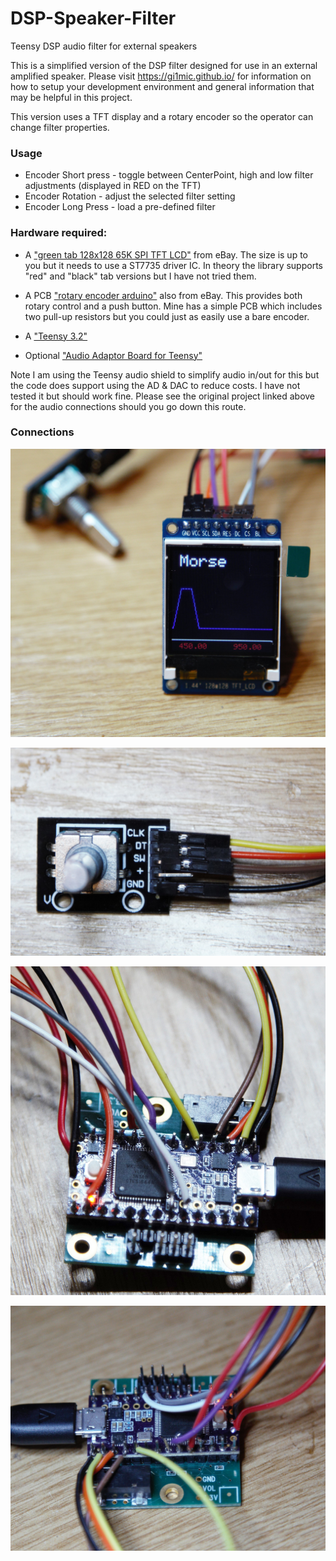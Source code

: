 # DSP-Speaker-Filter
Teensy DSP audio filter for external speakers


This is a simplified version of the DSP filter designed for use in an external amplified speaker. Please visit https://gi1mic.github.io/ for information on how to setup your development environment and general information that may be helpful in this project.

This version uses a TFT display and a rotary encoder so the operator can change filter properties.

### Usage
- Encoder Short press - toggle between CenterPoint, high and low filter adjustments (displayed in RED on the TFT)
- Encoder Rotation - adjust the selected filter setting
- Encoder Long Press - load a pre-defined filter

### Hardware required:
- A ["green tab 128x128 65K SPI TFT LCD"](https://www.ebay.co.uk/itm/1-44-128x128-65K-SPI-Full-Color-TFT-LCD-Display-Module-replace-OLED-for-Arduino/253219135818?epid=931476969&hash=item3af509614a:g:Rj8AAOSw0kNXg0qF) from eBay. The size is up to you but it needs to use a ST7735 driver IC. In theory the library supports "red" and "black" tab versions but I have not tried them.

- A PCB ["rotary encoder arduino"](https://www.ebay.co.uk/itm/Rotary-Encoder-Module-KY-040-Brick-Sensor-Clickable-Switch-Arduino-ARM-Pic-UK/231884393106?hash=item35fd630a92:g:9jQAAOSw2ENW7v67) also from eBay. This provides both rotary control and a push button. Mine has a simple PCB which includes two pull-up resistors but you could just as easily use a bare encoder.

- A ["Teensy 3.2"](https://www.pjrc.com/store/teensy32.html)

- Optional ["Audio Adaptor Board for Teensy"](https://www.pjrc.com/store/teensy3_audio.html)

Note I am using the Teensy audio shield to simplify audio in/out for this but the code does support using the AD & DAC to reduce costs. I have not tested it but should work fine. Please see the original project linked above for the audio connections should you go down this route.

### Connections
![](https://github.com/gi1mic/DSP-Speaker-Filter/blob/master/images/display.jpg)

![](https://github.com/gi1mic/DSP-Speaker-Filter/blob/master/images/encoder.jpg)

![](https://github.com/gi1mic/DSP-Speaker-Filter/blob/master/images/connections1.jpg)

![](https://github.com/gi1mic/DSP-Speaker-Filter/blob/master/images/connections2.jpg)
